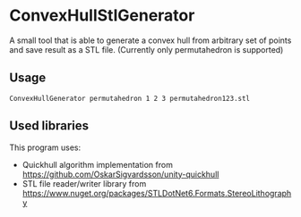 # ConvexHullStlGenerator
A small tool that is able to generate a convex hull from arbitrary set of points and save result as a STL file.
(Currently only permutahedron is supported)

## Usage
`ConvexHullGenerator permutahedron 1 2 3 permutahedron123.stl`

## Used libraries

This program uses:
* Quickhull algorithm implementation from https://github.com/OskarSigvardsson/unity-quickhull
* STL file reader/writer library from https://www.nuget.org/packages/STLDotNet6.Formats.StereoLithography